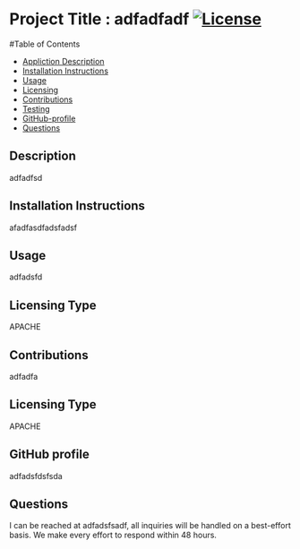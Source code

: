 

Project Title :  adfadfadf        [![License](https://img.shields.io/badge/License-Apache%202.0-blue.svg)](https://opensource.org/licenses/Apache-2.0)             
=================================

#Table of Contents 

- [Appliction Description](#description)
- [Installation Instructions](#installation-instuctions)
- [Usage](#usage)
- [Licensing](#licensing-type)
- [Contributions](#contribution)
- [Testing](#testing)
- [GitHub-profile](#username)
- [Questions](#email)


## Description  

adfadfsd 

## Installation Instructions

afadfasdfadsfadsf

## Usage
adfadsfd 

## Licensing Type 

APACHE

## Contributions

adfadfa

## Licensing Type

APACHE

## GitHub profile

adfadsfdsfsda

## Questions

I can be reached at adfadsfsadf, all inquiries will be handled on a best-effort basis.  We make every effort
to respond within 48 hours. 
